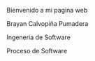Bienvenido a  mi pagina  web 

Brayan Calvopiña Pumadera

Ingeneria de Software 

Proceso de Software
